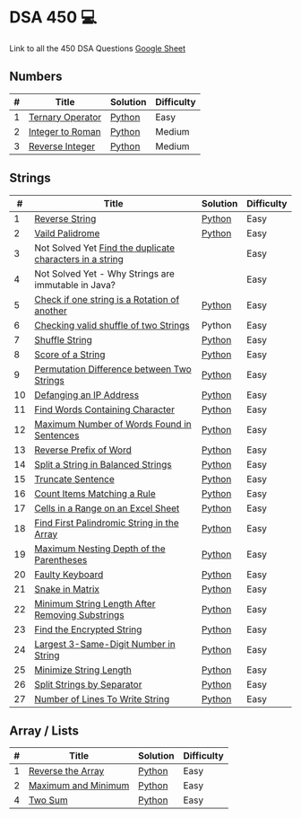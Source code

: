 # DSA 450 💻
Link to all the 450 DSA Questions [Google Sheet](https://drive.google.com/file/d/1FMdN_OCfOI0iAeDlqswCiC2DZzD4nPsb/view?pli=1)

## Numbers
| # | Title | Solution | Difficulty |
|---| ----- | -------- | ---------- |
|1|[Ternary Operator](https://leetcode.com/problems/smallest-even-multiple/)| [Python](%5B00%5D%20Numbers/TernaryOperator.py)|Easy|
|2|[Integer to Roman](https://leetcode.com/problems/integer-to-roman/description/)| [Python](%5B00%5D%20Numbers/Integer2Roman.py)|Medium|
|3|[Reverse Integer](https://leetcode.com/problems/reverse-integer/description/)| [Python](%5B00%5D%20Numbers/Reverse-Integers.py)|Medium|

## Strings
| # | Title | Solution | Difficulty |
|---| ----- | -------- | ---------- |
|1|[Reverse String](https://leetcode.com/problems/reverse-string/description/)| [Python](%5B01%5D%20Strings/ReverseString.py)|Easy|
|2|[Vaild Palidrome](https://leetcode.com/problems/valid-palindrome/description/)| [Python](%5B01%5D%20Strings/VaildPalidrome.py)|Easy|
|3| Not Solved Yet [Find the duplicate characters in a string](https://www.geeksforgeeks.org/print-all-the-duplicates-in-the-input-string/)||Easy|
|4| Not Solved Yet - Why Strings are immutable in Java? ||Easy|
|5|[Check if one string is a Rotation of another](https://leetcode.com/problems/rotate-string/description/)| [Python](%5B01%5D%20Strings/RotateString.py)|Easy|
|6|[Checking valid shuffle of two Strings](https://www.geeksforgeeks.org/checking-valid-shuffle-of-two-strings/)| Python |Easy|
|7|[Shuffle String](https://leetcode.com/problems/shuffle-string/description/)| [Python](%5B01%5D%20Strings/ShuffleString.py)|Easy| 
|8|[Score of a String](https://leetcode.com/problems/score-of-a-string/description/)| [Python](%5B01%5D%20Strings/ScoreString.py)|Easy|
|9|[Permutation Difference between Two Strings](https://leetcode.com/problems/permutation-difference-between-two-strings/)| [Python](%5B01%5D%20Strings/PermutationStrings.py)|Easy|
|10|[Defanging an IP Address](https://leetcode.com/problems/defanging-an-ip-address/description/)| [Python](%5B01%5D%20Strings/DefangingIPAddress.py)|Easy|
|11|[Find Words Containing Character](https://leetcode.com/problems/find-words-containing-character/description/)| [Python](%5B01%5D%20Strings/FindWordsCharacter.py)|Easy|
|12|[Maximum Number of Words Found in Sentences](https://leetcode.com/problems/maximum-number-of-words-found-in-sentences/description/)| [Python](%5B01%5D%20Strings/MaxWords.py)|Easy|
|13|[Reverse Prefix of Word](https://leetcode.com/problems/reverse-prefix-of-word/description/)| [Python](%5B01%5D%20Strings/ReversePrefix.py)|Easy|
|14|[Split a String in Balanced Strings](https://leetcode.com/problems/split-a-string-in-balanced-strings/description/)| [Python](%5B01%5D%20Strings/BalancedStrings.py)|Easy|
|15|[Truncate Sentence](https://leetcode.com/problems/truncate-sentence/)| [Python](%5B01%5D%20Strings/TruncateSentence.py)|Easy|
|16|[Count Items Matching a Rule](https://leetcode.com/problems/count-items-matching-a-rule/description/)| [Python](%5B01%5D%20Strings/DictionaryMatching.py)|Easy|
|17|[Cells in a Range on an Excel Sheet](https://leetcode.com/problems/cells-in-a-range-on-an-excel-sheet/description/)| [Python](%5B01%5D%20Strings/ExcelCells.py)|Easy|
|18|[Find First Palindromic String in the Array](https://leetcode.com/problems/find-first-palindromic-string-in-the-array/description/)| [Python](%5B01%5D%20Strings/FirstPalindrom.py)|Easy|
|19|[Maximum Nesting Depth of the Parentheses](https://leetcode.com/problems/maximum-nesting-depth-of-the-parentheses/description/)| [Python](%5B01%5D%20Strings/NestedDepth.py)|Easy|
|20|[Faulty Keyboard](https://leetcode.com/problems/faulty-keyboard/description/)| [Python](%5B01%5D%20Strings/FaultyKeyboard.py)|Easy|
|21|[Snake in Matrix](https://leetcode.com/problems/snake-in-matrix/description/)| [Python](%5B01%5D%20Strings/SnakeInMatrix.py)|Easy|
|22|[Minimum String Length After Removing Substrings](https://leetcode.com/problems/minimum-string-length-after-removing-substrings/description/)| [Python](%5B01%5D%20Strings/RemoveSubstring.py)|Easy|
|23|[Find the Encrypted String](https://leetcode.com/problems/find-the-encrypted-string/)| [Python](%5B01%5D%20Strings/EncryptedString.py)|Easy|
|24|[Largest 3-Same-Digit Number in String](https://leetcode.com/problems/largest-3-same-digit-number-in-string/description/)| [Python](%5B01%5D%20Strings/3SameDigitSum.py)|Easy|
|25|[Minimize String Length](https://leetcode.com/problems/minimize-string-length/description/)| [Python](%5B01%5D%20Strings/CountAlphabets.py)|Easy|
|26|[Split Strings by Separator](https://leetcode.com/problems/split-strings-by-separator/description/)| [Python](%5B01%5D%20Strings/SplitStringsSeparator.py)|Easy|
|27|[Number of Lines To Write String](https://leetcode.com/problems/number-of-lines-to-write-string/description/)| [Python](%5B01%5D%20Strings/CharacterLength.py)|Easy|



## Array / Lists
| # | Title | Solution | Difficulty |
|---| ----- | -------- | ---------- |
|1|[Reverse the Array](https://www.geeksforgeeks.org/program-to-reverse-an-array/#)| [Python](%5B02%5D%20Arrays/ReverseList.py)|Easy|
|2|[Maximum and Minimum](https://www.geeksforgeeks.org/maximum-and-minimum-in-an-array/)| [Python](%5B02%5D%20Arrays/Max-n-Min-List.py)|Easy|
|4|[Two Sum](https://leetcode.com/problems/two-sum/description/)| [Python](%5B02%5D%20Arrays/Two%20Sum.py)|Easy|